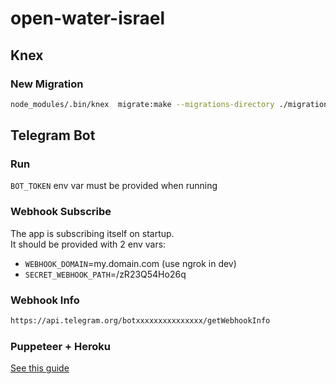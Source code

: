# open-water-israel

## Knex

### New Migration

```bash
node_modules/.bin/knex  migrate:make --migrations-directory ./migrations create_users_table
```

## Telegram Bot

### Run

`BOT_TOKEN` env var must be provided when running

### Webhook Subscribe

The app is subscribing itself on startup.  
It should be provided with 2 env vars:

- `WEBHOOK_DOMAIN`=my.domain.com (use ngrok in dev)
- `SECRET_WEBHOOK_PATH`=/zR23Q54Ho26q

### Webhook Info
```bash
https://api.telegram.org/botxxxxxxxxxxxxxxx/getWebhookInfo
```


### Puppeteer + Heroku

[See this guide](https://github.com/puppeteer/puppeteer/blob/main/docs/troubleshooting.md#running-puppeteer-on-heroku)